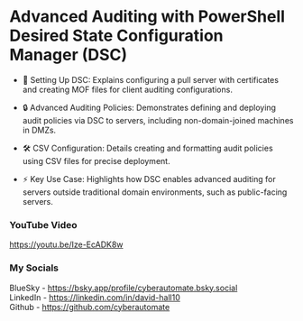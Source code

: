 #  Advanced Auditing with PowerShell Desired State Configuration Manager (DSC)
- 📜 Setting Up DSC: Explains configuring a pull server with certificates and creating MOF files for client auditing configurations.

- 🔒 Advanced Auditing Policies: Demonstrates defining and deploying audit policies via DSC to servers, including non-domain-joined machines in DMZs.

- 🛠️ CSV Configuration: Details creating and formatting audit policies using CSV files for precise deployment.

- ⚡ Key Use Case: Highlights how DSC enables advanced auditing for servers outside traditional domain environments, such as public-facing servers.

### YouTube Video ###
https://youtu.be/Ize-EcADK8w

### My Socials ###
BlueSky - https://bsky.app/profile/cyberautomate.bsky.social<br/>
LinkedIn - https://linkedin.com/in/david-hall10 <br/>
Github - https://github.com/cyberautomate